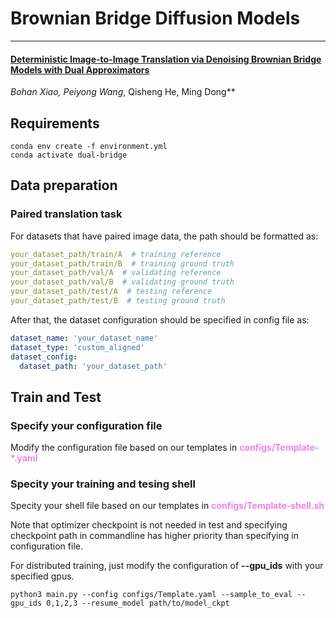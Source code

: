 # Brownian Bridge Diffusion Models
***
#### [Deterministic Image-to-Image Translation via Denoising Brownian Bridge Models with Dual Approximators]()

**Bohan Xiao*, Peiyong Wang*, Qisheng He, Ming Dong**


## Requirements
```commandline
conda env create -f environment.yml
conda activate dual-bridge
```

## Data preparation
### Paired translation task
For datasets that have paired image data, the path should be formatted as:
```yaml
your_dataset_path/train/A  # training reference
your_dataset_path/train/B  # training ground truth
your_dataset_path/val/A  # validating reference
your_dataset_path/val/B  # validating ground truth
your_dataset_path/test/A  # testing reference
your_dataset_path/test/B  # testing ground truth
```
After that, the dataset configuration should be specified in config file as:
```yaml
dataset_name: 'your_dataset_name'
dataset_type: 'custom_aligned'
dataset_config:
  dataset_path: 'your_dataset_path'
```



## Train and Test
### Specify your configuration file
Modify the configuration file based on our templates in <font color=violet><b>configs/Template-*.yaml</b></font>  


### Specity your training and tesing shell
Specity your shell file based on our templates in <font color=violet><b>configs/Template-shell.sh</b></font>


Note that optimizer checkpoint is not needed in test and specifying checkpoint path in commandline has higher priority than specifying in configuration file.

For distributed training, just modify the configuration of **--gpu_ids** with your specified gpus. 
```commandline
python3 main.py --config configs/Template.yaml --sample_to_eval --gpu_ids 0,1,2,3 --resume_model path/to/model_ckpt
```

